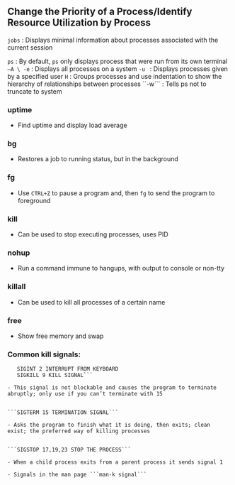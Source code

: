 ## Change the Priority of a Process/Identify Resource Utilization by Process
  ```jobs``` : Displays minimal information about processes associated with the current session

  ```ps``` : By default, ```ps``` only displays process that were run from its own terminal
    ```–A \ -e``` : Displays all processes on a system
    ```-u ``` : Displays processes given by a specified user
    ```H``` : Groups processes and use indentation to show the hierarchy of relationships between processes
    ``-w``` : Tells ps not to truncate to system 

### uptime

- Find uptime and display load average

### bg

- Restores a job to running status, but in the background

### fg

- Use ```CTRL+Z``` to pause a program and, then ```fg``` to send the program to foreground

### kill

- Can be used to stop executing processes, uses PID

### nohup

- Run a command immune to hangups, with output to console or non-tty


### killall

- Can be used to kill all processes of a certain name

### free
- Show free memory and swap

### Common kill signals:

```SIGHUP 1 HANGUP
   SIGINT 2 INTERRUPT FROM KEYBOARD
   SIGKILL 9 KILL SIGNAL```

- This signal is not blockable and causes the program to terminate abruptly; only use if you can’t terminate with 15


```SIGTERM 15 TERMINATION SIGNAL```

- Asks the program to finish what it is doing, then exits; clean exist; the preferred way of killing processes


```SIGSTOP 17,19,23 STOP THE PROCESS```

- When a child process exits from a parent process it sends signal 1

- Signals in the man page ```man-k signal```





